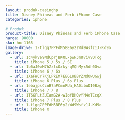 ```yaml
---
layout: produk-casinghp
title: Disney Phineas and Ferb iPhone Case
categories: iphone

# Produk
product-title: Disney Phineas and Ferb iPhone Case
harga: 90000
sku: hn-1165
image-drive: 1-tlgq7PPFdM5BE6y2zWd9Wsfz1J-Kd9o
gallery:
  - url: 1c4ykVe9NdCprjBKOL-pwH3m87ivVOTcg
    title: iPhone 5 / 5s / SE
  - url: 1b6aJ0wM7hZzlxOxky-qMQhMyx5dh0Ova
    title: iPhone 6 / 6s
  - url: 1XaFWCY7KjLPkEM7EBGLKBBrZNdOwUGwj
    title: iPhone 6 Plus / 6s Plus
  - url: 1ebajpsCcnB7aPCmnRUa_HA0ibuDI0Bzg
    title: iPhone 7 / 8
  - url: 1T6GFLtZUIamG2A-wIofBHQvYM4eTCcqX
    title: iPhone 7 Plus / 8 Plus
  - url: 1-tlgq7PPFdM5BE6y2zWd9Wsfz1J-Kd9o
    title: iPhone X
---
```

